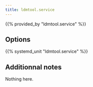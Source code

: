 ```yaml
---
title: ldmtool.service
---
```


{{% provided_by "ldmtool.service" %}}

## Options

{{% systemd_unit "ldmtool.service" %}}

## Additionnal notes

Nothing here.